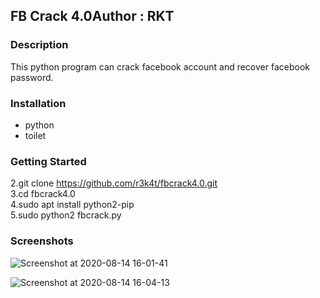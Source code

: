 <h2>FB Crack 4.0<h2.


<h4>Author : RKT</h4>


### Description ###

This python program can crack facebook account and recover facebook password.


### Installation ###

<ul>
  <li>python</li>
  <li>toilet</li>
  </ul>



### Getting Started ###

2.git clone https://github.com/r3k4t/fbcrack4.0.git
<br>
3.cd fbcrack4.0
<br>
4.sudo apt install python2-pip
<br>
5.sudo python2 fbcrack.py

### Screenshots ###

![Screenshot at 2020-08-14 16-01-41](https://user-images.githubusercontent.com/69615463/90241380-89416f80-de48-11ea-90be-bb3ce7433a57.png)
<br>


![Screenshot at 2020-08-14 16-04-13](https://user-images.githubusercontent.com/69615463/90241585-ffde6d00-de48-11ea-9cbc-87043fc2c263.png)

